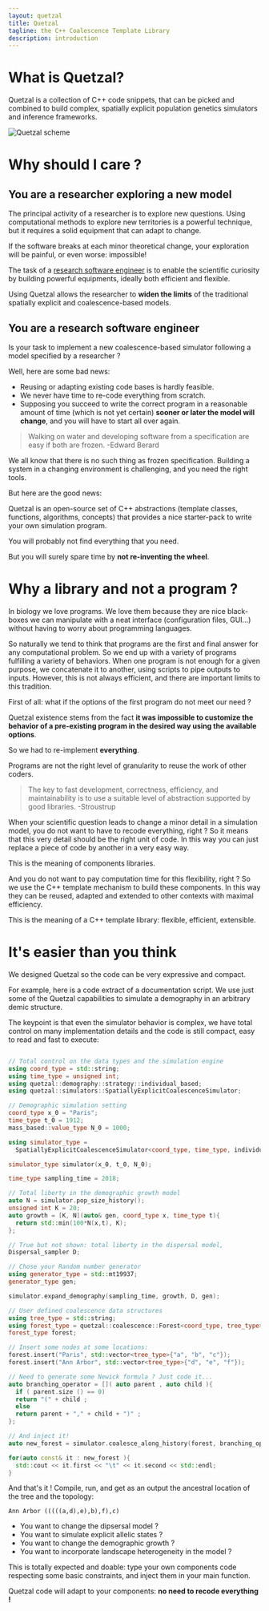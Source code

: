 ```yaml
---
layout: quetzal
title: Quetzal
tagline: the C++ Coalescence Template Library
description: introduction
---
```


# What is Quetzal?

Quetzal is a collection of C++ code snippets, that can be picked and combined to
build complex, spatially explicit population genetics simulators and inference frameworks.

![Quetzal scheme]( {{site.url}}/draw/quetzal_scheme.png)

# Why should I care ?

## You are a researcher exploring a new model

The principal activity of a researcher is to explore new questions. Using computational methods
to explore new territories is a powerful technique, but it requires a solid equipment
that can adapt to change.

If the software breaks at each minor theoretical change, your exploration will be
painful, or even worse: impossible!

The task of a [research software engineer](https://rse.ac.uk/about/) is to enable
the scientific curiosity by building powerful equipments, ideally both efficient and flexible.

Using Quetzal allows the researcher to **widen the limits** of the traditional spatially explicit
and coalescence-based models.

## You are a research software engineer

Is your task to implement a new coalescence-based simulator following a model specified by a researcher ?

Well, here are some bad news:
 - Reusing or adapting existing code bases is hardly feasible.
 - We never have time to re-code everything from scratch.
 - Supposing you succeed to write the correct program
in a reasonable amount of time (which is not yet certain) **sooner or later the model will change**,
and you will have to start all over again.

> Walking on water and developing software from a specification are easy if both are frozen.
> -Edward Berard

We all know that there is no such thing as frozen specification. Building a
system in a changing environment is challenging, and you need the right tools.

But here are the good news:

Quetzal is an open-source set of C++ abstractions (template classes, functions, algorithms, concepts)
that provides a nice starter-pack to write your own simulation program.

You will probably not find everything that you need.

But you will surely spare time by **not re-inventing the wheel**.

# Why a library and not a program ?

In biology we love programs. We love them because they are nice black-boxes we can
manipulate with a neat interface (configuration files, GUI...) without having to
worry about programming languages.

So naturally we tend to think that programs are the first and final answer
for any computational problem. So we end up with a variety of programs fulfilling a
variety of behaviors. When one program is not enough for a given purpose, we
concatenate it to another, using scripts to pipe outputs to inputs.
However, this is not always efficient, and there are important limits to this tradition.

First of all: what if the options of the first program do not meet our need ?

Quetzal existence stems from the fact **it was impossible to customize the behavior
of a pre-existing program in the desired way using the available options**.

So we had to re-implement **everything**.

Programs are not the right level of granularity to reuse the work of other coders.

> The key to fast development, correctness, efficiency, and maintainability is
to use a suitable level of abstraction supported by good libraries.
> -Stroustrup

When your scientific question leads to change a minor detail in a simulation model,
you do not want to have to recode everything, right ? So it
means that this very detail should be the right unit of code. In this way you can just
replace a piece of code by another in a very easy way.

This is the meaning of components libraries.

And you do not want to pay computation time for this flexibility, right ? So we
use the C++ template mechanism to build these components. In this way they can be
reused, adapted and extended to other contexts with maximal efficiency.

This is the meaning of a C++ template library: flexible, efficient, extensible.

# It's easier than you think

We designed Quetzal so the code can be very expressive and compact.

For example, here is a code extract of a documentation script. We use just some
of the Quetzal capabilities to simulate a demography in an arbitrary demic structure.

The keypoint is that even the simulator behavior is complex, we have total control
on many implementation details and the code is still
compact, easy to read and fast to execute:

```cpp

// Total control on the data types and the simulation engine
using coord_type = std::string;
using time_type = unsigned int;
using quetzal::demography::strategy::individual_based;
using quetzal::simulators::SpatiallyExplicitCoalescenceSimulator;

// Demographic simulation setting
coord_type x_0 = "Paris";
time_type t_0 = 1912;
mass_based::value_type N_0 = 1000;

using simulator_type =
  SpatiallyExplicitCoalescenceSimulator<coord_type, time_type, individual_based>;

simulator_type simulator(x_0, t_0, N_0);

time_type sampling_time = 2018;

// Total liberty in the demographic growth model
auto N = simulator.pop_size_history();
unsigned int K = 20;
auto growth = [K, N](auto& gen, coord_type x, time_type t){
  return std::min(100*N(x,t), K);
};

// True but not shown: total liberty in the dispersal model,
Dispersal_sampler D;

// Chose your Random number generator
using generator_type = std::mt19937;
generator_type gen;

simulator.expand_demography(sampling_time, growth, D, gen);

// User defined coalescence data structures
using tree_type = std::string;
using forest_type = quetzal::coalescence::Forest<coord_type, tree_type>;
forest_type forest;

// Insert some nodes at some locations:
forest.insert("Paris", std::vector<tree_type>{"a", "b", "c"});
forest.insert("Ann Arbor", std::vector<tree_type>{"d", "e", "f"});

// Need to generate some Newick formula ? Just code it...
auto branching_operator = []( auto parent , auto child ){
  if ( parent.size () == 0)
  return "(" + child ;
  else
  return parent + "," + child + ")" ;
};

// And inject it!
auto new_forest = simulator.coalesce_along_history(forest, branching_operator, gen);

for(auto const& it : new_forest ){
  std::cout << it.first << "\t" << it.second << std::endl;
}
```

And that's it ! Compile, run, and get as an output the ancestral location of the tree and
the topology:

```
Ann Arbor (((((a,d),e),b),f),c)
```

- You want to change the dipsersal model ?
- You want to simulate explicit allelic states ?
- You want to change the demographic growth ?
- You want to incorporate landscape heterogeneity in the model ?

This is totally expected and doable: type your own components code respecting some basic
constraints, and inject them in your main function.

Quetzal code will adapt to your components: **no need to recode everything !**
